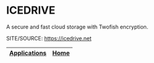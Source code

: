 # ICEDRIVE

 A secure and fast cloud storage with Twofish encryption.

 SITE/SOURCE: https://icedrive.net

 | [Applications](https://portable-linux-apps.github.io/apps.html) | [Home](https://portable-linux-apps.github.io)
 | --- | --- |